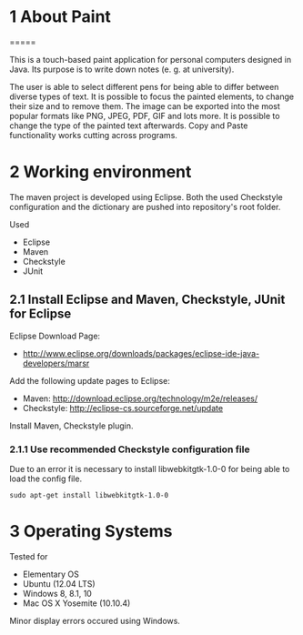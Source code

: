 # 1 About Paint
=====

This is a touch-based paint application for personal computers designed in Java. 
Its purpose is to write down notes (e. g. at university). 

The user is able to select different pens for being able to differ between diverse types of text. It is possible to focus the painted elements, to change their size and to remove them. The image can be exported into the most popular formats like PNG, JPEG, PDF, GIF and lots more. It is possible to change the type of the painted text afterwards. Copy and Paste functionality works cutting across programs.


# 2 Working environment


The maven project is developed using Eclipse. Both the used Checkstyle configuration and the dictionary are  pushed into repository's root folder.

Used 
- Eclipse
- Maven
- Checkstyle
- JUnit

## 2.1 Install Eclipse and Maven, Checkstyle, JUnit for Eclipse
Eclipse Download Page:
- http://www.eclipse.org/downloads/packages/eclipse-ide-java-developers/marsr

Add the following update pages to Eclipse:
- Maven:      http://download.eclipse.org/technology/m2e/releases/
- Checkstyle: http://eclipse-cs.sourceforge.net/update

Install Maven, Checkstyle plugin.


### 2.1.1 Use recommended Checkstyle configuration file
Due to an error it is necessary to install libwebkitgtk-1.0-0 for being able to load the config file.

```
sudo apt-get install libwebkitgtk-1.0-0
```


# 3 Operating Systems

Tested for
* Elementary OS 
* Ubuntu (12.04 LTS)
* Windows 8, 8.1, 10
* Mac OS X Yosemite (10.10.4)

Minor display errors occured using Windows.
